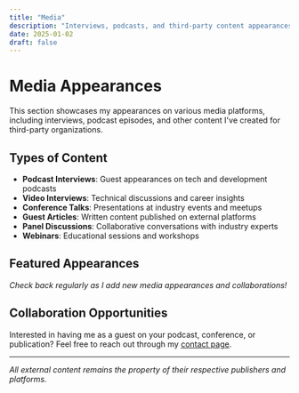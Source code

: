 ```yaml
---
title: "Media"
description: "Interviews, podcasts, and third-party content appearances"
date: 2025-01-02
draft: false
---
```


# Media Appearances

This section showcases my appearances on various media platforms, including interviews, podcast episodes, and other content I've created for third-party organizations.

## Types of Content

- **Podcast Interviews**: Guest appearances on tech and development podcasts
- **Video Interviews**: Technical discussions and career insights
- **Conference Talks**: Presentations at industry events and meetups
- **Guest Articles**: Written content published on external platforms
- **Panel Discussions**: Collaborative conversations with industry experts
- **Webinars**: Educational sessions and workshops

## Featured Appearances

*Check back regularly as I add new media appearances and collaborations!*

## Collaboration Opportunities

Interested in having me as a guest on your podcast, conference, or publication? Feel free to reach out through my [contact page](/contact/).

---

*All external content remains the property of their respective publishers and platforms.* 